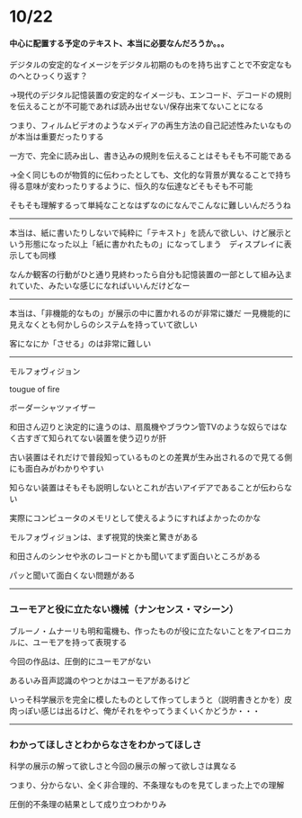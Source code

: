 # 10/22

#### 中心に配置する予定のテキスト、本当に必要なんだろうか。。。

デジタルの安定的なイメージをデジタル初期のものを持ち出すことで不安定なものへとひっくり返す？

→現代のデジタル記憶装置の安定的なイメージも、エンコード、デコードの規則を伝えることが不可能であれば読み出せない/保存出来てないことになる

つまり、フィルムビデオのようなメディアの再生方法の自己記述性みたいなものが本当は重要だったりする

一方で、完全に読み出し、書き込みの規則を伝えることはそもそも不可能である

→全く同じものが物質的に伝わったとしても、文化的な背景が異なることで持ち得る意味が変わったりするように、恒久的な伝達などそもそも不可能

そもそも理解するって単純なことなはずなのになんでこんなに難しいんだろうね


---

本当は、紙に書いたりしないで純粋に「テキスト」を読んで欲しい、けど展示という形態になった以上「紙に書かれたもの」になってしまう　ディスプレイに表示しても同様


なんか観客の行動がひと通り見終わったら自分も記憶装置の一部として組み込まれていた、みたいな感じになればいいんだけどなー

---

本当は、「非機能的なもの」が展示の中に置かれるのが非常に嫌だ
一見機能的に見えなくとも何かしらのシステムを持っていて欲しい

客になにか「させる」のは非常に難しい

---

モルフォヴィジョン

tougue of fire

ボーダーシャツァイザー

和田さん辺りと決定的に違うのは、扇風機やブラウン管TVのような奴らではなく古すぎて知られてない装置を使う辺りが肝

古い装置はそれだけで普段知っているものとの差異が生み出されるので見てる側にも面白みがわかりやすい

知らない装置はそもそも説明しないとこれが古いアイデアであることが伝わらない

実際にコンピュータのメモリとして使えるようにすればよかったのかな

モルフォヴィジョンは、まず視覚的快楽と驚きがある

和田さんのシンセや氷のレコードとかも聞いてまず面白いところがある


パッと聞いて面白くない問題がある

---

### ユーモアと役に立たない機械（ナンセンス・マシーン）

ブルーノ・ムナーリも明和電機も、作ったものが役に立たないことをアイロニカルに、ユーモアを持って表現する

今回の作品は、圧倒的にユーモアがない

あるいみ音声認識のやつとかはユーモアがあるけど

いっそ科学展示を完全に模したものとして作ってしまうと（説明書きとかを）皮肉っぽい感じは出るけど、俺がそれをやってうまくいくかどうか・・・

---

### わかってほしさとわからなさをわかってほしさ

科学の展示の解って欲しさと今回の展示の解って欲しさは異なる

つまり、分からない、全く非合理的、不条理なものを見てしまった上での理解

圧倒的不条理の結果として成り立つわかりみ
